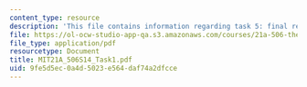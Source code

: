 ```yaml
---
content_type: resource
description: 'This file contains information regarding task 5: final reports.'
file: https://ol-ocw-studio-app-qa.s3.amazonaws.com/courses/21a-506-the-business-of-politics-a-view-of-latin-america-spring-2014/9fe5d5ec0a4d5023e564daf74a2dfcce_MIT21A_506S14_Task1.pdf
file_type: application/pdf
resourcetype: Document
title: MIT21A_506S14_Task1.pdf
uid: 9fe5d5ec-0a4d-5023-e564-daf74a2dfcce
---
```

